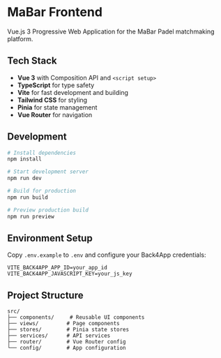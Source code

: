 # MaBar Frontend

Vue.js 3 Progressive Web Application for the MaBar Padel matchmaking platform.

## Tech Stack

- **Vue 3** with Composition API and `<script setup>`
- **TypeScript** for type safety
- **Vite** for fast development and building
- **Tailwind CSS** for styling
- **Pinia** for state management
- **Vue Router** for navigation

## Development

```bash
# Install dependencies
npm install

# Start development server
npm run dev

# Build for production
npm run build

# Preview production build
npm run preview
```

## Environment Setup

Copy `.env.example` to `.env` and configure your Back4App credentials:

```env
VITE_BACK4APP_APP_ID=your_app_id
VITE_BACK4APP_JAVASCRIPT_KEY=your_js_key
```

## Project Structure

```
src/
├── components/     # Reusable UI components
├── views/         # Page components
├── stores/        # Pinia state stores
├── services/      # API services
├── router/        # Vue Router config
└── config/        # App configuration
```
